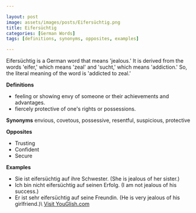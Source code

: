 ```yaml
---

layout: post
image: assets/images/posts/Eifersüchtig.png
title: Eifersüchtig
categories: [German Words]
tags: [definitions, synonyms, opposites, examples]

---
```


Eifersüchtig is a German word that means 'jealous.' It is derived from the words 'eifer,' which means 'zeal' and 'sucht,' which means 'addiction.' So, the literal meaning of the word is 'addicted to zeal.'

**Definitions**
- feeling or showing envy of someone or their achievements and advantages.
- fiercely protective of one's rights or possessions.

**Synonyms**
envious, covetous, possessive, resentful, suspicious, protective

**Opposites**
- Trusting
- Confident
- Secure

**Examples**
- Sie ist eifersüchtig auf ihre Schwester. (She is jealous of her sister.)
- Ich bin nicht eifersüchtig auf seinen Erfolg. (I am not jealous of his success.)
- Er ist sehr eifersüchtig auf seine Freundin. (He is very jealous of his girlfriend.)\ <a id="yg-widget-0" class="youglish-widget" data-query="Eifersüchtig" data-lang="german" data-components="8412" data-auto-start="0" data-bkg-color="theme_light" data-title="How%20to%20pronounce%20Eifersüchtig%20in%20German"  rel="nofollow" href="https://youglish.com">Visit YouGlish.com</a><script async src="https://youglish.com/public/emb/widget.js" charset="utf-8"></script>